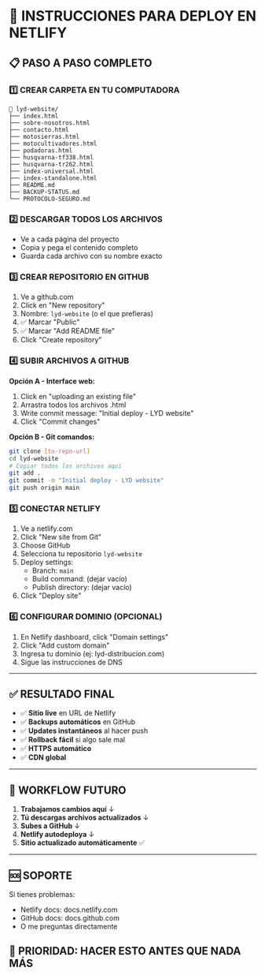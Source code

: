 # 🚀 INSTRUCCIONES PARA DEPLOY EN NETLIFY

## 📋 PASO A PASO COMPLETO

### 1️⃣ **CREAR CARPETA EN TU COMPUTADORA**
```
📁 lyd-website/
├── index.html
├── sobre-nosotros.html  
├── contacto.html
├── motosierras.html
├── motocultivadores.html
├── podadoras.html
├── husqvarna-tf338.html
├── husqvarna-tr262.html
├── index-universal.html
├── index-standalone.html
├── README.md
├── BACKUP-STATUS.md
└── PROTOCOLO-SEGURO.md
```

### 2️⃣ **DESCARGAR TODOS LOS ARCHIVOS**
- Ve a cada página del proyecto
- Copia y pega el contenido completo
- Guarda cada archivo con su nombre exacto

### 3️⃣ **CREAR REPOSITORIO EN GITHUB**
1. Ve a github.com
2. Click en "New repository" 
3. Nombre: `lyd-website` (o el que prefieras)
4. ✅ Marcar "Public" 
5. ✅ Marcar "Add README file"
6. Click "Create repository"

### 4️⃣ **SUBIR ARCHIVOS A GITHUB**
**Opción A - Interface web:**
1. Click en "uploading an existing file"
2. Arrastra todos los archivos .html
3. Write commit message: "Initial deploy - LYD website"
4. Click "Commit changes"

**Opción B - Git comandos:**
```bash
git clone [tu-repo-url]
cd lyd-website
# Copiar todos los archivos aquí
git add .
git commit -m "Initial deploy - LYD website"
git push origin main
```

### 5️⃣ **CONECTAR NETLIFY**
1. Ve a netlify.com
2. Click "New site from Git"
3. Choose GitHub
4. Selecciona tu repositorio `lyd-website`
5. Deploy settings:
   - Branch: `main`
   - Build command: (dejar vacío)
   - Publish directory: (dejar vacío)
6. Click "Deploy site"

### 6️⃣ **CONFIGURAR DOMINIO (OPCIONAL)**
1. En Netlify dashboard, click "Domain settings"
2. Click "Add custom domain"
3. Ingresa tu dominio (ej: lyd-distribucion.com)
4. Sigue las instrucciones de DNS

---

## ✅ RESULTADO FINAL
- ✅ **Sitio live** en URL de Netlify
- ✅ **Backups automáticos** en GitHub
- ✅ **Updates instantáneos** al hacer push
- ✅ **Rollback fácil** si algo sale mal
- ✅ **HTTPS automático**
- ✅ **CDN global**

---

## 🔄 WORKFLOW FUTURO
1. **Trabajamos cambios aquí** ↓
2. **Tú descargas archivos actualizados** ↓  
3. **Subes a GitHub** ↓
4. **Netlify autodeploya** ↓
5. **Sitio actualizado automáticamente** ✅

---

## 🆘 SOPORTE
Si tienes problemas:
- Netlify docs: docs.netlify.com
- GitHub docs: docs.github.com
- O me preguntas directamente

## 🎯 PRIORIDAD: HACER ESTO ANTES QUE NADA MÁS